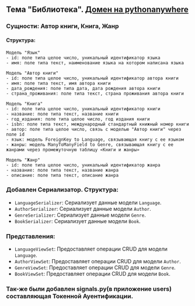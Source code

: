 ## Тема "Библиотека". [Домен на pythonanywhere](mynikitaivanov1.pythonanywhere.com)
### Сущности: Автор книги, Книга, Жанр
#### Структура:

    Модель "Язык"
    - id: поле типа целое число, уникальный идентификатор языка
    - имя: поле типа текст, наименование языка на котором написана языка

    Модель "Автор книги"
    - id: поле типа целое число, уникальный идентификатор автора книги
    - имя: поле типа текст, имя автора книги
    - дата_рождения: поле типа дата, дата рождения автора книги
    - страна_проживания: поле типа текст, страна проживания автора книги

    Модель "Книга"
    - id: поле типа целое число, уникальный идентификатор книги
    - название: поле типа текст, название книги
    - год_издания: поле типа целое число, год издания книги
    - isbn: поле типа текст, международный стандартный книжный номер книги
    - автор: поле типа целое число, связь с моделью "Автор книги" через поле id
    - язык: модель ForeignKey to Language, связывающая книгу с ее языком
    - жанры: модель ManyToManyField to Genre, связывающая книгу с ее жанрами через промежуточную таблицу «Книги и жанры»

    Модель "Жанр"
    - id: поле типа целое число, уникальный идентификатор жанра
    - название: поле типа текст, название жанра
    - описание: поле типа текст, описание жанра


### Добавлен Сериализатор. Cтруктура:
- `LanguageSerializer`: Сериализует данные модели `Language`.
- `AuthorSerializer`: Сериализует данные модели `Author`.
- `GenreSerializer`: Сериализует данные модели `Genre`.
- `BookSerializer`: Сериализует данные модели `Book`.

### Представления:

- `LanguageViewSet`: Предоставляет операции CRUD для модели `Language`.
- `AuthorViewSet`: Предоставляет операции CRUD для модели `Author`.
- `GenreViewSet`: Предоставляет операции CRUD для модели `Genre`.
- `BookViewSet`: Предоставляет операции CRUD для модели `Book`.

### Так-же были добавлен signals.py(в приложение users) составляющая Токенной Ауентификации.
